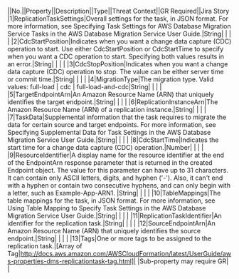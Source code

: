 ||No.||Property||Description||Type||Threat Context||GR Required||Jira Story
|1|ReplicationTaskSettings|Overall settings for the task, in JSON format. For more information, see  Specifying Task Settings for AWS Database Migration Service Tasks in the  AWS Database Migration Service User Guide.|String| | | |
|2|CdcStartPosition|Indicates when you want a change data capture (CDC) operation to start. Use either CdcStartPosition or CdcStartTime to specify when you want a CDC operation to start. Specifying both values results in an error.|String| | | |
|3|CdcStopPosition|Indicates when you want a change data capture (CDC) operation to stop. The value can be either server time or commit time.|String| | | |
|4|MigrationType|The migration type. Valid values: full-load | cdc | full-load-and-cdc|String| | | |
|5|TargetEndpointArn|An Amazon Resource Name (ARN) that uniquely identifies the target endpoint.|String| | | |
|6|ReplicationInstanceArn|The Amazon Resource Name (ARN) of a replication instance.|String| | | |
|7|TaskData|Supplemental information that the task requires to migrate the data for certain source and target endpoints.  For more information, see Specifying Supplemental Data for Task Settings in the  AWS Database Migration Service User Guide.|String| | | |
|8|CdcStartTime|Indicates the start time for a change data capture (CDC) operation.|Number| | | |
|9|ResourceIdentifier|A display name for the resource identifier at the end of the EndpointArn response parameter that is returned in the created Endpoint object. The value for this parameter can have up to 31 characters. It can contain only ASCII letters, digits, and hyphen ('-'). Also, it can't end with a hyphen or contain two consecutive hyphens, and can only begin with a letter, such as Example-App-ARN1. |String| | | |
|10|TableMappings|The table mappings for the task, in JSON format. For more information, see  Using Table Mapping to Specify Task Settings in the  AWS Database Migration Service User Guide.|String| | | |
|11|ReplicationTaskIdentifier|An identifier for the replication task.|String| | | |
|12|SourceEndpointArn|An Amazon Resource Name (ARN) that uniquely identifies the source endpoint.|String| | | |
|13|Tags|One or more tags to be assigned to the replication task.|[Array of Tag|http://docs.aws.amazon.com/AWSCloudFormation/latest/UserGuide/aws-properties-dms-replicationtask-tag.html]| |Sub-property may require GR| |
